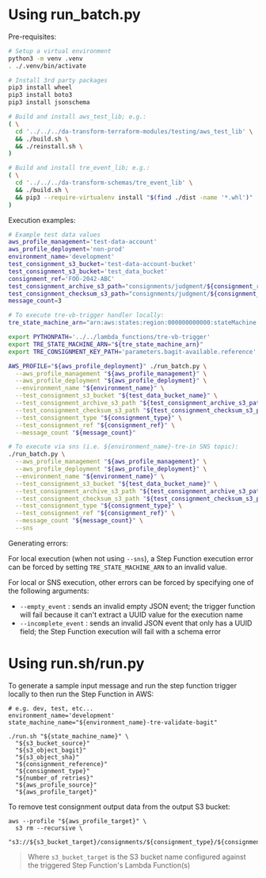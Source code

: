 # Using run_batch.py

Pre-requisites:

```bash
# Setup a virtual environment
python3 -m venv .venv
. ./.venv/bin/activate

# Install 3rd party packages
pip3 install wheel
pip3 install boto3
pip3 install jsonschema

# Build and install aws_test_lib; e.g.:
( \
  cd '../../../da-transform-terraform-modules/testing/aws_test_lib' \
  && ./build.sh \
  && ./reinstall.sh \
)

# Build and install tre_event_lib; e.g.:
( \
  cd '../../../da-transform-schemas/tre_event_lib' \
  && ./build.sh \
  && pip3 --require-virtualenv install "$(find ./dist -name '*.whl')"
)
```

Execution examples:

```bash
# Example test data values
aws_profile_management='test-data-account'
aws_profile_deployment='non-prod'
environment_name='development'
test_consignment_s3_bucket='test-data-account-bucket'
test_consignment_s3_bucket='test_data_bucket'
consignment_ref='FOO-2042-ABC'
test_consignment_archive_s3_path="consignments/judgment/${consignment_ref}.tar.gz"
test_consignment_checksum_s3_path="consignments/judgment/${consignment_ref}.tar.gz.sha256"
message_count=3

# To execute tre-vb-trigger handler locally:
tre_state_machine_arn="arn:aws:states:region:000000000000:stateMachine:${environment_name}-tre-validate-bagit"

export PYTHONPATH='../../lambda_functions/tre-vb-trigger'
export TRE_STATE_MACHINE_ARN="${tre_state_machine_arn}"
export TRE_CONSIGNMENT_KEY_PATH='parameters.bagit-available.reference'

AWS_PROFILE="${aws_profile_deployment}" ./run_batch.py \
  --aws_profile_management "${aws_profile_management}" \
  --aws_profile_deployment "${aws_profile_deployment}" \
  --environment_name "${environment_name}" \
  --test_consignment_s3_bucket "${test_data_bucket_name}" \
  --test_consignment_archive_s3_path "${test_consignment_archive_s3_path}" \
  --test_consignment_checksum_s3_path "${test_consignment_checksum_s3_path}" \
  --test_consignment_type "${consignment_type}" \
  --test_consignment_ref "${consignment_ref}" \
  --message_count "${message_count}"

# To execute via sns (i.e. ${environment_name}-tre-in SNS topic):
./run_batch.py \
  --aws_profile_management "${aws_profile_management}" \
  --aws_profile_deployment "${aws_profile_deployment}" \
  --environment_name "${environment_name}" \
  --test_consignment_s3_bucket "${test_data_bucket_name}" \
  --test_consignment_archive_s3_path "${test_consignment_archive_s3_path}" \
  --test_consignment_checksum_s3_path "${test_consignment_checksum_s3_path}" \
  --test_consignment_type "${consignment_type}" \
  --test_consignment_ref "${consignment_ref}" \
  --message_count "${message_count}" \
  --sns
```

Generating errors:

For local execution (when not using `--sns`), a Step Function execution error
can be forced by setting `TRE_STATE_MACHINE_ARN` to an invalid value.

For local or SNS execution, other errors can be forced by specifying one of
the following arguments:

* `--empty_event` : sends an invalid empty JSON event; the trigger function
  will fail because it can't extract a UUID value for the execution name
* `--incomplete_event` : sends an invalid JSON event that only has a UUID
  field; the Step Function execution will fail with a schema error

# Using run.sh/run.py

To generate a sample input message and run the step function trigger locally
to then run the Step Function in AWS:

```
# e.g. dev, test, etc...
environment_name='development'
state_machine_name="${environment_name}-tre-validate-bagit"

./run.sh "${state_machine_name}" \
  "${s3_bucket_source}"
  "${s3_object_bagit}"
  "${s3_object_sha}"
  "${consignment_reference}"
  "${consignment_type}"
  "${number_of_retries}"
  "${aws_profile_source}"
  "${aws_profile_target}"
```

To remove test consignment output data from the output S3 bucket:

```
aws --profile "${aws_profile_target}" \
  s3 rm --recursive \
  "s3://${s3_bucket_target}/consignments/${consignment_type}/${consignment_reference}/"
```

> Where `s3_bucket_target` is the S3 bucket name configured against the
  triggered Step Function's Lambda Function(s)
